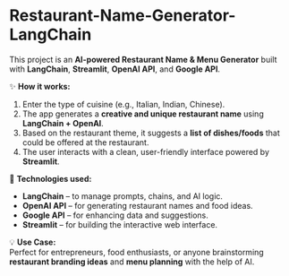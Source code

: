 # Restaurant-Name-Generator-LangChain

This project is an **AI-powered Restaurant Name & Menu Generator** built with **LangChain**, **Streamlit**, **OpenAI API**, and **Google API**.  

✨ **How it works:**  
1. Enter the type of cuisine (e.g., Italian, Indian, Chinese).  
2. The app generates a **creative and unique restaurant name** using **LangChain + OpenAI**.  
3. Based on the restaurant theme, it suggests a **list of dishes/foods** that could be offered at the restaurant.  
4. The user interacts with a clean, user-friendly interface powered by **Streamlit**.  

🔑 **Technologies used:**  
- **LangChain** – to manage prompts, chains, and AI logic.  
- **OpenAI API** – for generating restaurant names and food ideas.  
- **Google API** – for enhancing data and suggestions.  
- **Streamlit** – for building the interactive web interface.  

💡 **Use Case:**  
Perfect for entrepreneurs, food enthusiasts, or anyone brainstorming **restaurant branding ideas** and **menu planning** with the help of AI.  
